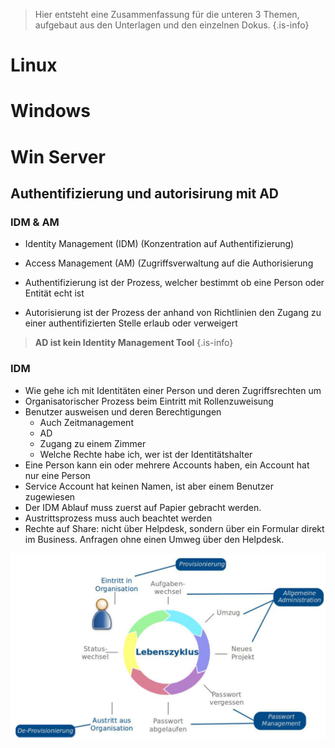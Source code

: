 <!-- TITLE: Vordiplom BS Doku -->
<!-- SUBTITLE: Dokumentation für die BS Vordiplomprüfung -->

> Hier entsteht eine Zusammenfassung für die unteren 3 Themen, aufgebaut aus den Unterlagen und den einzelnen Dokus.
{.is-info}

# Linux
# Windows
# Win Server

##  Authentifizierung und autorisirung mit AD
### IDM & AM
* Identity Management (IDM) (Konzentration auf Authentifizierung)
* Access Management (AM) (Zugriffsverwaltung auf die Authorisierung

* Authentifizierung ist der Prozess, welcher bestimmt ob eine Person oder Entität echt ist
* Autorisierung ist der Prozess der anhand von Richtlinien den Zugang zu einer authentifizierten Stelle erlaub oder verweigert
> **AD ist kein Identity Management Tool**
{.is-info}
### IDM
* Wie gehe ich mit Identitäten einer Person und deren Zugriffsrechten um
* Organisatorischer Prozess beim Eintritt mit Rollenzuweisung
* Benutzer ausweisen und deren Berechtigungen
  * Auch Zeitmanagement
  * AD
  * Zugang zu einem Zimmer
  * Welche Rechte habe ich, wer ist der Identitätshalter
* Eine Person kann ein oder mehrere Accounts haben, ein Account hat nur eine Person
* Service Account hat keinen Namen, ist aber einem Benutzer zugewiesen
* Der IDM Ablauf muss zuerst auf Papier gebracht werden.
* Austrittsprozess muss auch beachtet werden
* Rechte auf Share: nicht über Helpdesk, sondern über ein Formular direkt im Business. Anfragen ohne einen Umweg über den Helpdesk.

![idm-lebenszyklus](/uploads/dokus/idm-lebenszyklus.png "idm-lebenszyklus")
